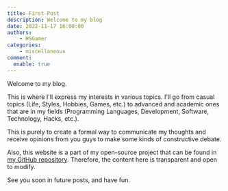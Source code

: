 ```yaml
---
title: First Post
description: Welcome to my blog
date: 2022-11-17 16:00:00
authors:
    - HSGamer
categories:
    - miscellaneous
comment:
  enable: true
---
```


Welcome to my blog.

This is where I'll express my interests in various topics. I'll go from casual topics (Life, Styles, Hobbies, Games, etc.) to advanced and academic ones that are in my fields (Programming Languages, Development, Software, Technology, Hacks, etc.).

This is purely to create a formal way to communicate my thoughts and receive opinions from you guys to make some kinds of constructive debate.

Also, this website is a part of my open-source project that can be found in [my GitHub repository](https://github.com/HSGamer/hsgamer.github.io). Therefore, the content here is transparent and open to modify.

See you soon in future posts, and have fun.